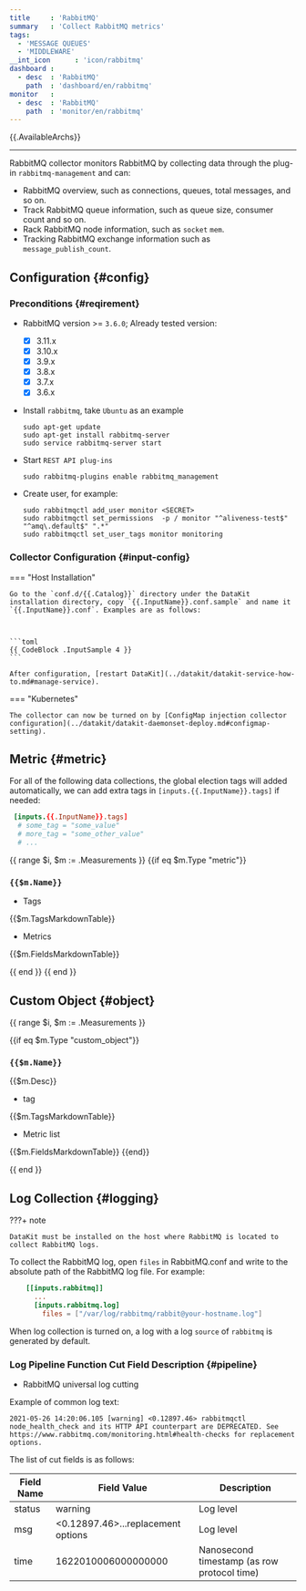 ```yaml
---
title     : 'RabbitMQ'
summary   : 'Collect RabbitMQ metrics'
tags:
  - 'MESSAGE QUEUES'
  - 'MIDDLEWARE'
__int_icon      : 'icon/rabbitmq'
dashboard :
  - desc  : 'RabbitMQ'
    path  : 'dashboard/en/rabbitmq'
monitor   :
  - desc  : 'RabbitMQ'
    path  : 'monitor/en/rabbitmq'
---
```



{{.AvailableArchs}}

---

RabbitMQ collector monitors RabbitMQ by collecting data through the plug-in `rabbitmq-management` and can:

- RabbitMQ overview, such as connections, queues, total messages, and so on.
- Track RabbitMQ queue information, such as queue size, consumer count and so on.
- Rack RabbitMQ node information, such as `socket` `mem`.
- Tracking RabbitMQ exchange information such as `message_publish_count`.

## Configuration {#config}

### Preconditions {#reqirement}

- RabbitMQ version >= `3.6.0`; Already tested version:
    - [x] 3.11.x
    - [x] 3.10.x
    - [x] 3.9.x
    - [x] 3.8.x
    - [x] 3.7.x
    - [x] 3.6.x

- Install `rabbitmq`, take `Ubuntu` as an example

    ```shell
    sudo apt-get update
    sudo apt-get install rabbitmq-server
    sudo service rabbitmq-server start
    ```

- Start `REST API plug-ins`

    ```shell
    sudo rabbitmq-plugins enable rabbitmq_management
    ```

- Create user, for example:

    ```shell
    sudo rabbitmqctl add_user monitor <SECRET>
    sudo rabbitmqctl set_permissions  -p / monitor "^aliveness-test$" "^amq\.default$" ".*"
    sudo rabbitmqctl set_user_tags monitor monitoring
    ```

### Collector Configuration {#input-config}
<!-- markdownlint-disable MD046 -->
=== "Host Installation"

    Go to the `conf.d/{{.Catalog}}` directory under the DataKit installation directory, copy `{{.InputName}}.conf.sample` and name it `{{.InputName}}.conf`. Examples are as follows:



    ```toml
    {{ CodeBlock .InputSample 4 }}
    ```
    
    After configuration, [restart DataKit](../datakit/datakit-service-how-to.md#manage-service).

=== "Kubernetes"

    The collector can now be turned on by [ConfigMap injection collector configuration](../datakit/datakit-daemonset-deploy.md#configmap-setting).
<!-- markdownlint-enable -->
## Metric {#metric}

For all of the following data collections, the global election tags will added automatically, we can add extra tags in `[inputs.{{.InputName}}.tags]` if needed:

``` toml
 [inputs.{{.InputName}}.tags]
  # some_tag = "some_value"
  # more_tag = "some_other_value"
  # ...
```

{{ range $i, $m := .Measurements }}
{{if eq $m.Type "metric"}}

### `{{$m.Name}}`

- Tags

{{$m.TagsMarkdownTable}}

- Metrics

{{$m.FieldsMarkdownTable}}

{{ end }}
{{ end }}

## Custom Object {#object}

{{ range $i, $m := .Measurements }}

{{if eq $m.Type "custom_object"}}

### `{{$m.Name}}`

{{$m.Desc}}

- tag

{{$m.TagsMarkdownTable}}

- Metric list

{{$m.FieldsMarkdownTable}}
{{end}}

{{ end }}

## Log Collection {#logging}
<!-- markdownlint-disable MD046 -->
???+ note

    DataKit must be installed on the host where RabbitMQ is located to collect RabbitMQ logs.

To collect the RabbitMQ log, open `files` in RabbitMQ.conf and write to the absolute path of the RabbitMQ log file. For example:

```toml
    [[inputs.rabbitmq]]
      ...
      [inputs.rabbitmq.log]
        files = ["/var/log/rabbitmq/rabbit@your-hostname.log"]
```

When log collection is turned on, a log with a log `source` of `rabbitmq` is generated by default.
<!-- markdownlint-enable -->
### Log Pipeline Function Cut Field Description {#pipeline}

- RabbitMQ universal log cutting

Example of common log text:

```log
2021-05-26 14:20:06.105 [warning] <0.12897.46> rabbitmqctl node_health_check and its HTTP API counterpart are DEPRECATED. See https://www.rabbitmq.com/monitoring.html#health-checks for replacement options.
```

The list of cut fields is as follows:

| Field Name | Field Value                             | Description                         |
| ---    | ---                                | ---                          |
| status | warning                            | Log level                     |
| msg    | <0.12897.46>...replacement options | Log level                     |
| time   | 1622010006000000000                | Nanosecond timestamp (as row protocol time) |
